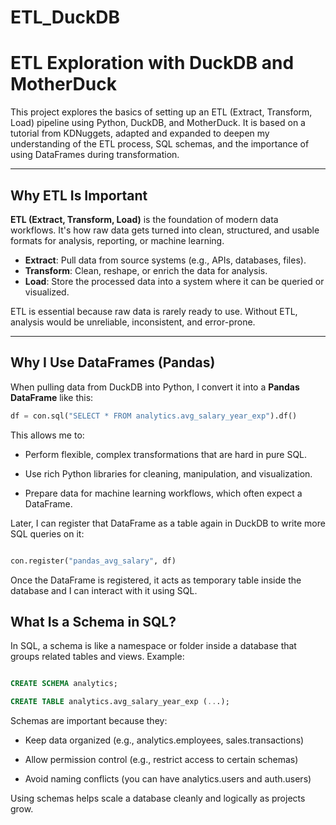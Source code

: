 # ETL_DuckDB

# ETL Exploration with DuckDB and MotherDuck

This project explores the basics of setting up an ETL (Extract, Transform, Load) pipeline using Python, DuckDB, and MotherDuck. It is based on a tutorial from KDNuggets, adapted and expanded to deepen my understanding of the ETL process, SQL schemas, and the importance of using DataFrames during transformation.

---

##  Why ETL Is Important

**ETL (Extract, Transform, Load)** is the foundation of modern data workflows. It's how raw data gets turned into clean, structured, and usable formats for analysis, reporting, or machine learning.

- **Extract**: Pull data from source systems (e.g., APIs, databases, files).
- **Transform**: Clean, reshape, or enrich the data for analysis.
- **Load**: Store the processed data into a system where it can be queried or visualized.

ETL is essential because raw data is rarely ready to use. Without ETL, analysis would be unreliable, inconsistent, and error-prone.

---

##  Why I Use DataFrames (Pandas)

When pulling data from DuckDB into Python, I convert it into a **Pandas DataFrame** like this:

```python
df = con.sql("SELECT * FROM analytics.avg_salary_year_exp").df()

```

This allows me to:

- Perform flexible, complex transformations that are hard in pure SQL.

- Use rich Python libraries for cleaning, manipulation, and visualization.

- Prepare data for machine learning workflows, which often expect a DataFrame.

Later, I can register that DataFrame as a table again in DuckDB to write more SQL queries on it:
```python

con.register("pandas_avg_salary", df)

```

Once the DataFrame is registered, it acts as temporary table inside the database and I can interact with it using SQL.

## What Is a Schema in SQL?

In SQL, a schema is like a namespace or folder inside a database that groups related tables and views. Example:
```sql

CREATE SCHEMA analytics;

CREATE TABLE analytics.avg_salary_year_exp (...);
```

Schemas are important because they:

 - Keep data organized (e.g., analytics.employees, sales.transactions)

 - Allow permission control (e.g., restrict access to certain schemas)

 - Avoid naming conflicts (you can have analytics.users and auth.users)

Using schemas helps scale a database cleanly and logically as projects grow.
